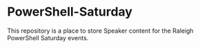 # PowerShell-Saturday
This repository is a place to store Speaker content for the Raleigh PowerShell Saturday events.
